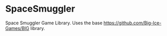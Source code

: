 # SpaceSmuggler
Space Smuggler Game Library. Uses the base https://github.com/Big-Ice-Games/BIG library.
